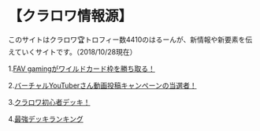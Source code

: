 # 【クラロワ情報源】
このサイトはクラロワ🏆トロフィー数4410のはるーんが、新情報や新要素を伝えていくサイトです。（2018/10/28現在）


1.[FAV gamingがワイルドカード枠を勝ち取る！](/kurarowanoshinjyouhou)
 
2.[バーチャルYouTuberさん動画投稿キャンペーンの当選者！](/vyoutubercampaigntousensya)

3.[クラロワ初心者デッキ！](/kurarowasyoshinsya)

4.[最強デッキランキング](/saikyoudekkirankingu)

